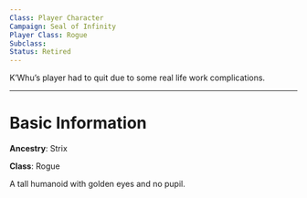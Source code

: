 ```yaml
---
Class: Player Character
Campaign: Seal of Infinity
Player Class: Rogue
Subclass: 
Status: Retired
---
```

K’Whu’s player had to quit due to some real life work complications. 

---

# Basic Information
**Ancestry**: Strix

**Class**: Rogue

A tall humanoid with golden eyes and no pupil. 